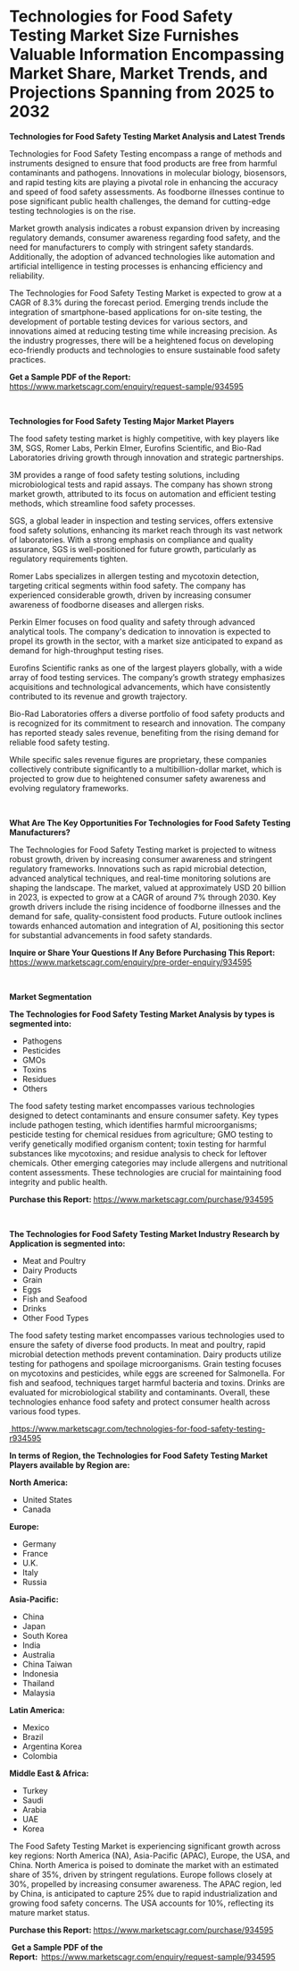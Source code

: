 <p><h1>Technologies for Food Safety Testing Market Size Furnishes Valuable Information Encompassing Market Share, Market Trends, and Projections Spanning from 2025 to 2032</h1></p><p><strong>Technologies for Food Safety Testing Market Analysis and Latest Trends</strong></p>
<p><p>Technologies for Food Safety Testing encompass a range of methods and instruments designed to ensure that food products are free from harmful contaminants and pathogens. Innovations in molecular biology, biosensors, and rapid testing kits are playing a pivotal role in enhancing the accuracy and speed of food safety assessments. As foodborne illnesses continue to pose significant public health challenges, the demand for cutting-edge testing technologies is on the rise.</p><p>Market growth analysis indicates a robust expansion driven by increasing regulatory demands, consumer awareness regarding food safety, and the need for manufacturers to comply with stringent safety standards. Additionally, the adoption of advanced technologies like automation and artificial intelligence in testing processes is enhancing efficiency and reliability.</p><p>The Technologies for Food Safety Testing Market is expected to grow at a CAGR of 8.3% during the forecast period. Emerging trends include the integration of smartphone-based applications for on-site testing, the development of portable testing devices for various sectors, and innovations aimed at reducing testing time while increasing precision. As the industry progresses, there will be a heightened focus on developing eco-friendly products and technologies to ensure sustainable food safety practices.</p></p>
<p><strong>Get a Sample PDF of the Report:&nbsp;</strong> <a href="https://www.marketscagr.com/enquiry/request-sample/934595?utm_campaign=2631&utm_medium=2&utm_source=Github&utm_content=ia&utm_term=18042025&utm_id=technologies-for-food-safety-testing">https://www.marketscagr.com/enquiry/request-sample/934595</a></p>
<p>&nbsp;</p>
<p><strong>Technologies for Food Safety Testing Major Market Players</strong></p>
<p><p>The food safety testing market is highly competitive, with key players like 3M, SGS, Romer Labs, Perkin Elmer, Eurofins Scientific, and Bio-Rad Laboratories driving growth through innovation and strategic partnerships. </p><p>3M provides a range of food safety testing solutions, including microbiological tests and rapid assays. The company has shown strong market growth, attributed to its focus on automation and efficient testing methods, which streamline food safety processes. </p><p>SGS, a global leader in inspection and testing services, offers extensive food safety solutions, enhancing its market reach through its vast network of laboratories. With a strong emphasis on compliance and quality assurance, SGS is well-positioned for future growth, particularly as regulatory requirements tighten.</p><p>Romer Labs specializes in allergen testing and mycotoxin detection, targeting critical segments within food safety. The company has experienced considerable growth, driven by increasing consumer awareness of foodborne diseases and allergen risks.</p><p>Perkin Elmer focuses on food quality and safety through advanced analytical tools. The company's dedication to innovation is expected to propel its growth in the sector, with a market size anticipated to expand as demand for high-throughput testing rises.</p><p>Eurofins Scientific ranks as one of the largest players globally, with a wide array of food testing services. The company’s growth strategy emphasizes acquisitions and technological advancements, which have consistently contributed to its revenue and growth trajectory.</p><p>Bio-Rad Laboratories offers a diverse portfolio of food safety products and is recognized for its commitment to research and innovation. The company has reported steady sales revenue, benefiting from the rising demand for reliable food safety testing.</p><p>While specific sales revenue figures are proprietary, these companies collectively contribute significantly to a multibillion-dollar market, which is projected to grow due to heightened consumer safety awareness and evolving regulatory frameworks.</p></p>
<p>&nbsp;</p>
<p><strong>What Are The Key Opportunities For Technologies for Food Safety Testing Manufacturers?</strong></p>
<p><p>The Technologies for Food Safety Testing market is projected to witness robust growth, driven by increasing consumer awareness and stringent regulatory frameworks. Innovations such as rapid microbial detection, advanced analytical techniques, and real-time monitoring solutions are shaping the landscape. The market, valued at approximately USD 20 billion in 2023, is expected to grow at a CAGR of around 7% through 2030. Key growth drivers include the rising incidence of foodborne illnesses and the demand for safe, quality-consistent food products. Future outlook inclines towards enhanced automation and integration of AI, positioning this sector for substantial advancements in food safety standards.</p></p>
<p><strong>Inquire or Share Your Questions If Any Before Purchasing This Report:</strong> <a href="https://www.marketscagr.com/enquiry/pre-order-enquiry/934595?utm_campaign=2631&utm_medium=2&utm_source=Github&utm_content=ia&utm_term=18042025&utm_id=technologies-for-food-safety-testing">https://www.marketscagr.com/enquiry/pre-order-enquiry/934595</a></p>
<p>&nbsp;</p>
<p><strong>Market Segmentation</strong></p>
<p><strong>The Technologies for Food Safety Testing Market Analysis by types is segmented into:</strong></p>
<p><ul><li>Pathogens</li><li>Pesticides</li><li>GMOs</li><li>Toxins</li><li>Residues</li><li>Others</li></ul></p>
<p><p>The food safety testing market encompasses various technologies designed to detect contaminants and ensure consumer safety. Key types include pathogen testing, which identifies harmful microorganisms; pesticide testing for chemical residues from agriculture; GMO testing to verify genetically modified organism content; toxin testing for harmful substances like mycotoxins; and residue analysis to check for leftover chemicals. Other emerging categories may include allergens and nutritional content assessments. These technologies are crucial for maintaining food integrity and public health.</p></p>
<p><strong>Purchase this Report:&nbsp;</strong><a href="https://www.marketscagr.com/purchase/934595?utm_campaign=2631&utm_medium=2&utm_source=Github&utm_content=ia&utm_term=18042025&utm_id=technologies-for-food-safety-testing">https://www.marketscagr.com/purchase/934595</a></p>
<p>&nbsp;</p>
<p><strong>The Technologies for Food Safety Testing Market Industry Research by Application is segmented into:</strong></p>
<p><ul><li>Meat and Poultry</li><li>Dairy Products</li><li>Grain</li><li>Eggs</li><li>Fish and Seafood</li><li>Drinks</li><li>Other Food Types</li></ul></p>
<p><p>The food safety testing market encompasses various technologies used to ensure the safety of diverse food products. In meat and poultry, rapid microbial detection methods prevent contamination. Dairy products utilize testing for pathogens and spoilage microorganisms. Grain testing focuses on mycotoxins and pesticides, while eggs are screened for Salmonella. For fish and seafood, techniques target harmful bacteria and toxins. Drinks are evaluated for microbiological stability and contaminants. Overall, these technologies enhance food safety and protect consumer health across various food types.</p></p>
<p><a href="https://www.marketscagr.com/technologies-for-food-safety-testing-r934595?utm_campaign=2631&utm_medium=2&utm_source=Github&utm_content=ia&utm_term=18042025&utm_id=technologies-for-food-safety-testing">&nbsp;https://www.marketscagr.com/technologies-for-food-safety-testing-r934595</a></p>
<p><strong>In terms of Region, the Technologies for Food Safety Testing Market Players available by Region are:</strong></p>
<p>
    <p> <strong> North America: </strong>
        <ul>
            <li>United States</li>
            <li>Canada</li>
        </ul>
        </p> 
    <p> <strong> Europe: </strong>
        <ul>
            <li>Germany</li>
            <li>France</li>
            <li>U.K.</li>
            <li>Italy</li>
            <li>Russia</li>
        </ul>
        </p> 
    <p> <strong> Asia-Pacific: </strong>
        <ul>
            <li>China</li>
            <li>Japan</li>
            <li>South Korea</li>
            <li>India</li>
            <li>Australia</li>
            <li>China Taiwan</li>
            <li>Indonesia</li>
            <li>Thailand</li>
            <li>Malaysia</li>
        </ul>
        </p> 
    <p> <strong> Latin America: </strong>
        <ul>
            <li>Mexico</li>
            <li>Brazil</li>
            <li>Argentina Korea</li>
            <li>Colombia</li>
        </ul>
        </p> 
    <p> <strong> Middle East & Africa: </strong>
        <ul>
            <li>Turkey</li>
            <li>Saudi</li>
            <li>Arabia</li>
            <li>UAE</li>
            <li>Korea</li>
        </ul>
    </p>
    </p>
<p><p>The Food Safety Testing Market is experiencing significant growth across key regions: North America (NA), Asia-Pacific (APAC), Europe, the USA, and China. North America is poised to dominate the market with an estimated share of 35%, driven by stringent regulations. Europe follows closely at 30%, propelled by increasing consumer awareness. The APAC region, led by China, is anticipated to capture 25% due to rapid industrialization and growing food safety concerns. The USA accounts for 10%, reflecting its mature market status.</p></p>
<p><strong>Purchase this Report: </strong><a href="https://www.marketscagr.com/purchase/934595?utm_campaign=2631&utm_medium=2&utm_source=Github&utm_content=ia&utm_term=18042025&utm_id=technologies-for-food-safety-testing">https://www.marketscagr.com/purchase/934595</a></p>
<p>&nbsp;<strong>Get a Sample PDF of the Report:&nbsp;&nbsp;</strong><a href="https://www.marketscagr.com/enquiry/request-sample/934595?utm_campaign=2631&utm_medium=2&utm_source=Github&utm_content=ia&utm_term=18042025&utm_id=technologies-for-food-safety-testing">https://www.marketscagr.com/enquiry/request-sample/934595</a></p>
<p><strong></strong></p>
<p><p></p><p></p><p></p></p>